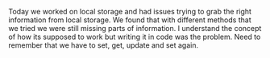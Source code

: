 Today we worked on local storage and had issues trying to grab the right information from local storage.
We found that with different methods that we tried we were still missing parts of information. 
I understand the concept of how its supposed to work but writing it in code was the problem. 
Need to remember that we have to set, get, update and set again. 
